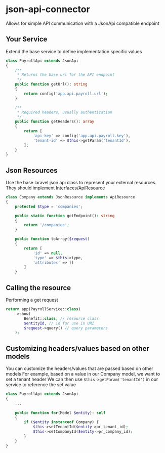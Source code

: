 # json-api-connector
Allows for simple API communication with a JsonApi compatible endpoint

## Your Service

Extend the base service to define implementation specific values

```php
class PayrollApi extends JsonApi
{
    /**
     * Returns the base url for the API endpoint
     */
    public function getUrl(): string
    {
        return config('app.api.payroll.url');
    }

    /**
     * Required headers, usually authentication
     */
    public function getHeaders(): array
    {
        return [
            'api-key' => config('app.api.payroll.key'),
            'tenant-id' => $this->getParam('tenantId'),
        ];
    }
}
```

## Json Resources

Use the base laravel json api class to represent your external resources.
They should implement Interfaces/ApiResource

```php
class Company extends JsonResource implements ApiResource
{
    protected $type = 'companies';

    public static function getEndpoint(): string
    {
        return '/companies';
    }

    public function toArray($request)
    {
        return [
            'id' => null,
            'type' => $this->type,
            'attributes' => []
        ]
    }
```

## Calling the resource

Performing a get request

```php
return app(PayrollService::class)
    ->show(
        Benefit::class, // resource class
        $entityId, // id for use in URI
        $request->query() // query parameters
    );
```

## Customizing headers/values based on other models

You can customize the headers/values that are passed based on other models
For example, based on a value in our Company model, we want to set a tenant header
We can then use `$this->getParam('tenantId')` in our service to reference the set value

```php
class PayrollApi extends JsonApi
{
    ...
    
    public function for(Model $entity): self
    {
        if ($entity instanceof Company) {
            $this->setTenantId($entity->pr_tenant_id);
            $this->setCompanyId($entity->pr_company_id);
        }
    }
}
```
